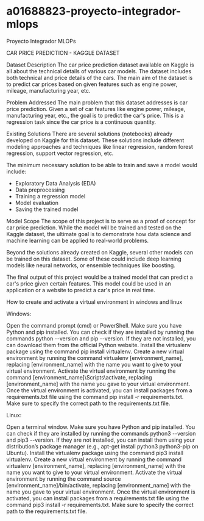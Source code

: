 # a01688823-proyecto-integrador-mlops
Proyecto Integrador MLOPs

CAR PRICE PREDICTION - KAGGLE DATASET

Dataset Description
The car price prediction dataset available on Kaggle is all about the technical details of various car models. The dataset includes both technical and price details of the cars. The main aim of the dataset is to predict car prices based on given features such as engine power, mileage, manufacturing year, etc.

Problem Addressed
The main problem that this dataset addresses is car price prediction. Given a set of car features like engine power, mileage, manufacturing year, etc., the goal is to predict the car's price. This is a regression task since the car price is a continuous quantity.

Existing Solutions
There are several solutions (notebooks) already developed on Kaggle for this dataset. These solutions include different modeling approaches and techniques like linear regression, random forest regression, support vector regression, etc.

The minimum necessary solution to be able to train and save a model would include:

- Exploratory Data Analysis (EDA)
- Data preprocessing
- Training a regression model
- Model evaluation
- Saving the trained model

Model Scope
The scope of this project is to serve as a proof of concept for car price prediction. While the model will be trained and tested on the Kaggle dataset, the ultimate goal is to demonstrate how data science and machine learning can be applied to real-world problems.

Beyond the solutions already created on Kaggle, several other models can be trained on this dataset. Some of these could include deep learning models like neural networks, or ensemble techniques like boosting.

The final output of this project would be a trained model that can predict a car's price given certain features. This model could be used in an application or a website to predict a car's price in real time.


How to create and activate a virtual environment in windows and linux

Windows:

Open the command prompt (cmd) or PowerShell. Make sure you have Python and pip installed. You can check if they are installed by running the commands python --version and pip --version. If they are not installed, you can download them from the official Python website. Install the virtualenv package using the command pip install virtualenv. Create a new virtual environment by running the command virtualenv [environment_name], replacing [environment_name] with the name you want to give to your virtual environment. Activate the virtual environment by running the command [environment_name]\Scripts\activate, replacing [environment_name] with the name you gave to your virtual environment. Once the virtual environment is activated, you can install packages from a requirements.txt file using the command pip install -r requirements.txt. Make sure to specify the correct path to the requirements.txt file.

Linux:

Open a terminal window. Make sure you have Python and pip installed. You can check if they are installed by running the commands python3 --version and pip3 --version. If they are not installed, you can install them using your distribution’s package manager (e.g., apt-get install python3 python3-pip on Ubuntu). Install the virtualenv package using the command pip3 install virtualenv. Create a new virtual environment by running the command virtualenv [environment_name], replacing [environment_name] with the name you want to give to your virtual environment. Activate the virtual environment by running the command source [environment_name]/bin/activate, replacing [environment_name] with the name you gave to your virtual environment. Once the virtual environment is activated, you can install packages from a requirements.txt file using the command pip3 install -r requirements.txt. Make sure to specify the correct path to the requirements.txt file.